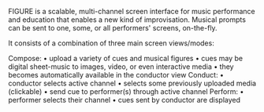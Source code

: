 
FIGURE is a scalable, multi-channel screen interface for music performance and education that enables a new kind of improvisation. Musical prompts can be sent to one, some, or all performers' screens, on-the-fly.  

It consists of a combination of three main screen views/modes:

Compose:
	•	upload a variety of cues and musical figures
	•	cues may be digital sheet-music to images, video, or even interactive media
	•	they becomes automatically available in the conductor view
Conduct:
	•	conductor selects active channel
	•	selects some previously uploaded media (clickable)
	•	send cue to performer(s) through active channel
Perform:
	•	performer selects their channel
	•	cues sent by conductor are displayed